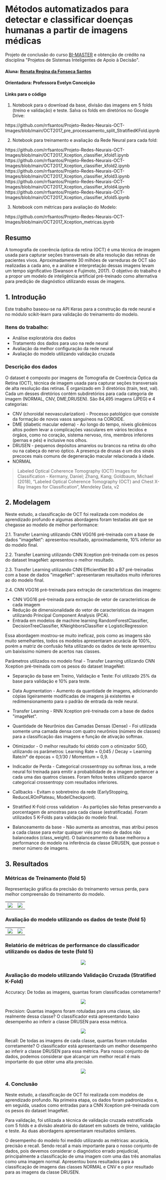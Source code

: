 # Métodos automatizados para detectar e classificar doenças humanas a partir de imagens médicas

Projeto de conclusão do curso [BI-MASTER](https://ica.puc-rio.ai/bi-master/) e obtenção de crédito na disciplina "Projetos de Sistemas Inteligentes de Apoio à Decisão".

#### Aluna: [Renata Regina da Fonseca Santos](https://github.com/rrfsantos)

#### Orientadora: Professora Evelyn Conceição

#### Links para o código
1. Notebook para o download da base, divisão das imagens em 5 folds (treino e validação) e teste. Salva os folds em diretórios no Google Drive:
<p>https://github.com/rrfsantos/Projeto-Redes-Neurais-OCT-Images/blob/main/OCT2017_pre_processamento_split_StratifiedKFold.ipynb</p>

2. Notebook para treinamento e avaliação da Rede Neural para cada fold:
<p>https://github.com/rrfsantos/Projeto-Redes-Neurais-OCT-Images/blob/main/OCT2017_Xception_classifier_kfold1.ipynb<br>
https://github.com/rrfsantos/Projeto-Redes-Neurais-OCT-Images/blob/main/OCT2017_Xception_classifier_kfold2.ipynb<br>
https://github.com/rrfsantos/Projeto-Redes-Neurais-OCT-Images/blob/main/OCT2017_Xception_classifier_kfold3.ipynb<br>
https://github.com/rrfsantos/Projeto-Redes-Neurais-OCT-Images/blob/main/OCT2017_Xception_classifier_kfold4.ipynb<br>
https://github.com/rrfsantos/Projeto-Redes-Neurais-OCT-Images/blob/main/OCT2017_Xception_classifier_kfold5.ipynb<br></p>

3. Notebook com métricas para avaliação do Modelo:
<p>https://github.com/rrfsantos/Projeto-Redes-Neurais-OCT-Images/blob/main/OCT2017_Xception_metricas.ipynb</p>

## Resumo

A tomografia de coerência óptica da retina (OCT) é uma técnica de imagem usada para capturar seções transversais de alta resolução das retinas de pacientes vivos. Aproximadamente 30 milhões de varreduras de OCT são realizadas a cada ano, e a análise e interpretação dessas imagens levam um tempo significativo (Swanson e Fujimoto, 2017). 
O objetivo do trabalho é a propor um modelo de inteligência artificial pré-treinado como alternativa para predição de diagnóstico utilizando essas de imagens.

## 1. Introdução

Este trabalho baseou-se na API Keras para a construção da rede neural e no módulo scikit-learn para validação do treinamento do modelo.

### Itens do trabalho:

* Análise exploratória dos dados
* Tratamento dos dados para uso na rede neural
* Avaliação da melhor configuração da rede neural
* Avaliação do modelo utilizando validação cruzada


### Descrição dos dados

O dataset é composto por imagens de Tomografia de Coerência Óptica da Retina (OCT), técnica de imagem usada para capturar seções transversais de alta resolução das retinas. É organizado em 3 diretórios (train, test, val). Cada um desses diretórios contém subdiretórios para cada categoria de imagem (NORMAL, CNV, DME,DRUSEN). São 84,495 imagens (JPEG) e 4 categorias:

* CNV (choroidal neovascularization) - Processo patológico que consiste da formação de novos vasos sanguíneos na COROIDE.
* DME (diabetic macular edema) - Ao longo do tempo, níveis glicêmicos altos podem levar a complicações vasculares em vários tecidos e órgãos, como no coração, sistema nervoso, rins, membros inferiores (pernas e pés) e inclusive nos olhos.
* DRUSEN - pequenos depósitos amarelos ou brancos na retina do olho ou na cabeça do nervo óptico. A presença de drusas é um dos sinais precoces mais comuns de degeneração macular relacionada à idade.
* NORMAL

> Labeled Optical Coherence Tomography (OCT) Images for Classification - Kermany, Daniel; Zhang, Kang; Goldbaum, Michael (2018), “Labeled Optical Coherence Tomography (OCT) and Chest X-Ray Images for Classification”, Mendeley Data, v2

## 2. Modelagem

Neste estudo, a classificação de OCT foi realizada com modelos de aprendizado profundo e algumas abordagens foram testadas até que se chegasse ao modelo de melhor performance:

2.1. Transfer Learning utilizando CNN VGG16 pré-treinada com a base de dados "imageNet": apresentou resultado, aproximadamente, 10% inferior ao do modelo final.

2.2. Transfer Learning utilizando CNN Xception pré-treinada com os pesos do dataset ImageNet: apresentou o melhor resultado.

2.3. Transfer Learning utilizando CNN EfficientNet B0 a B7 pré-treinadas com a base de dados "imageNet": apresentaram resultados muito inferiores ao do modelo final.

2.4. CNN VGG16 pré-treinada para extração de características das imagens:

   * CNN VGG16 pré-treinada para extração de vetor de características de cada imagem
   * Redução de dimensionalidade do vetor de características da imagem utilizando Principal Component Analysis (PCA).
   * Entrada em modelos de machine learning RandomForestClassifier, DecisionTreeClassifier, KNeighborsClassifier e LogisticRegression

Essa abordagem mostrou-se muito ineficaz, pois como as imagens são muito semelhantes, todos os modelos apresentaram acurácia de 100%, porém a matriz de confusão feita utilizando os dados de teste apresentou um baixíssimo número de acertos nas classes.
   
Parâmetros utilizados no modelo final - Transfer Learning utilizando CNN Xception pré-treinada com os pesos do dataset ImageNet:

* Separação da base em Treino, Validação e Teste: Foi utilizado 25% da base para validação e 10% para teste.

* Data Augmentation - Aumento da quantidade de imagens, adicionando cópias ligeiramente modificadas de imagens já existentes e redimensionamento para o padrão de entrada da rede neural.

* Transfer Learning - RNN Xception pré-treinada com a base de dados "imageNet".

* Quantidade de Neurônios das Camadas Densas (Dense) - Foi utilizada somente uma camada densa com quatro neurônios (número de classes) para a classificação das imagens e função de ativação softmax.

* Otimizador - O melhor resultado foi obtido com o otimizador SGD, utilizando os parâmetros: Learning Rate = 0,045 / Decay = Learning Rate/n° de épocas = 0,1/30 / Momentum = 0,9.

* Indicador de Perda - Categorical crossentropy ou softmax loss, a rede neural foi treinada para emitir a probabilidade de a imagem pertencer a cada uma das quatros classes. Foram feitos testes utilizando sparce categorical crossentropy com resultados inferiores.

* Callbacks - Evitam o sobretreino da rede (EarlyStopping, ReduceLROnPlateau, ModelCheckpoint).

* Stratified K-Fold cross validation - As partições são feitas preservando a porcentagem de amostras para cada classe (estratificada). Foram utilizados 5 K-Folds para validação do modelo final.

* Balanceamento da base - Não aumenta as amostras, mas atribui pesos a cada classe para evitar qualquer viés por meio de dados não balanceados (class_weight). O balanceamento da base melhorou a performance do modelo na inferência da classe DRUSEN, que possue o menor número de imagens.

## 3. Resultados

### Métricas de Treinamento (fold 5)

Representação gráfica da precisão do treinamento versus perda, para melhor compreensão do treinamento do modelo.
<table class="center">
   <tr>
      <td valign="top"><img src="https://github.com/rrfsantos/Projeto-Redes-Neurais-OCT-Images/blob/main/images/Training_and_validation_accuracy.JPG"/></td>
      <td valign="top"><img src="https://github.com/rrfsantos/Projeto-Redes-Neurais-OCT-Images/blob/main/images/Training_and_validation_loss.JPG"/></td>
    </tr>
</table>

### Avaliação do modelo utilizando os dados de teste (fold 5)

<table class="center">
   <tr>
      <td valign="top"><img src="https://github.com/rrfsantos/Projeto-Redes-Neurais-OCT-Images/blob/main/images/Matriz%20de%20confusao.JPG"/></td>
      <td valign="top"><img src="https://github.com/rrfsantos/Projeto-Redes-Neurais-OCT-Images/blob/main/images/Matriz%20de%20confusao%20normalizada.JPG"/></td>
    </tr>
</table>

### Relatório de métricas de performance do classificador utilizando os dados de teste (fold 5)

<p align="center">
  <img src="https://github.com/rrfsantos/Projeto-Redes-Neurais-OCT-Images/blob/main/images/classification_report.JPG">
</p>

### Avaliação do modelo utilizando Validação Cruzada (Stratified K-Fold)

Accuracy: De todas as imagens, quantas foram classificadas corretamente?
<p align="center">
  <img src="https://github.com/rrfsantos/Projeto-Redes-Neurais-OCT-Images/blob/main/images/accuracy.JPG">
</p>

Precision: Quantas imagens foram rotuladas para uma classe, são realmente dessa classe? O classificador está apresentando baixo desempenho ao inferir a classe DRUSEN para essa métrica.
<p align="center">
  <img src="https://github.com/rrfsantos/Projeto-Redes-Neurais-OCT-Images/blob/main/images/precision.JPG">
</p>

Recall: De todas as imagens de cada classe, quantas foram rotuladas corretamente? O classificador está apresentando um melhor desempenho ao inferir a classe DRUSEN para essa métrica. Para nosso conjunto de dados, podemos considerar que alcançar um melhor recall é mais importante do que obter uma alta precisão.
<p align="center">
  <img src="https://github.com/rrfsantos/Projeto-Redes-Neurais-OCT-Images/blob/main/images/recall.JPG">
</p>

### 4. Conclusão

Neste estudo, a classificação de OCT foi realizada com modelos de aprendizado profundo. Na primeira etapa, os dados foram padronizados e, em seguida, usados como entradas para a CNN Xception pré-treinada com os pesos do dataset ImageNet. 

Para validação, foi utilizada a técnica de validação cruzada estratificada com 5 folds e a divisão aleatória do dataset em subsets de treino, validação e teste. As duas abordagens apresentaram resultados similares.

O desempenho do modelo foi medido utilizando as métricas: acurácia, precisão e recall. Sendo recall a mais importante para o nosso conjunto de dados, pois devemos considerar o diagnóstico errado prejudicial, principalmente a classificação de uma imagem com uma das três anomalias como uma imagem normal. Apresentou bons resultados para a classificação de imagens das classes NORMAL e CNV e o pior resultado para as imagens da classe DRUSEN. 

